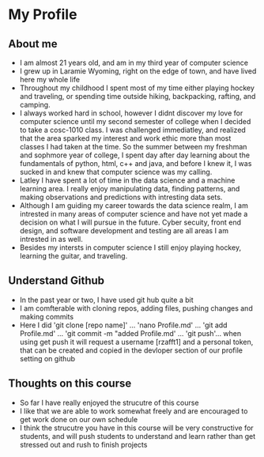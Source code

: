 # **My Profile**

## About me 
- I am almost 21 years old, and am in my third year of computer science
- I grew up in Laramie Wyoming, right on the edge of town, and have lived 
here my whole life
- Throughout my childhood I spent most of my time either playing hockey 
and traveling, or spending time outside hiking, backpacking, rafting, and 
camping.
- I always worked hard in school, however I didnt discover my love for 
computer science until my second semester of college when I decided to 
take a cosc-1010 class. I was challenged immediatley, and realized that 
the area sparked my interest and work ethic more than most classes I had 
taken at the time. So the summer between my freshman and sophmore year of 
college, I spent day after day learning about the fundamentals of python, 
html, c++ and java, and before I knew it, I was sucked in and knew that 
computer science was my calling. 
- Latley I have spent a lot of time in the data science and a machine 
learning area. I really enjoy manipulating data, finding patterns, and 
making observations and predictions with intresting data sets. 
- Although I am guiding my career towards the data science realm, I am 
intrested in many areas of computer science and have not yet made a 
decision on what I will pursue in the future. Cyber secuity, front end 
design, and software development and testing are all areas I am intrested 
in as well. 
- Besides my intersts in computer science I still enjoy playing hockey, 
learning the guitar, and traveling. 

## Understand Github
- In the past year or two, I have used git hub quite a bit
- I am comfterable with cloning repos, adding files, pushing changes and 
making commits
- Here I did 'git clone [repo name]' ... 'nano Profile.md' ... 'git add 
Profile.md' ... 'git commit -m "added Profile.md' ... 'git push'... when 
using get push it will request a username [rzafft1] and a personal token, 
that can be created and copied in the devloper section of our profile 
setting on github

## Thoughts on this course
- So far I have really enjoyed the strucutre of this course
- I like that we are able to work somewhat freely and are encouraged to 
get work done on our own schedule
- I think the strucutre you have in this course will be very constructive 
for students, and will push students to understand and learn rather than 
get stressed out and rush to finish projects
